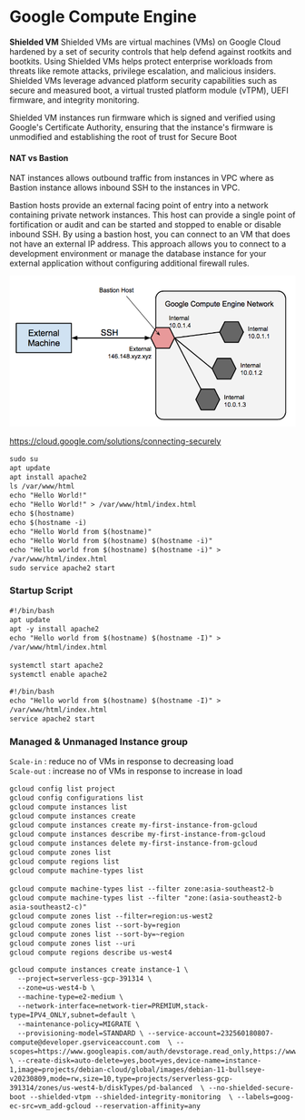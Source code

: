 # Google Compute Engine

<b> Shielded VM</b>
Shielded VMs are virtual machines (VMs) on Google Cloud hardened by a set of security controls that help defend against rootkits and bootkits. Using Shielded VMs helps protect enterprise workloads from threats like remote attacks, privilege escalation, and malicious insiders. Shielded VMs leverage advanced platform security capabilities such as secure and measured boot, a virtual trusted platform module (vTPM), UEFI firmware, and integrity monitoring.

Shielded VM instances run firmware which is signed and verified using Google's Certificate Authority, ensuring that the instance's firmware is unmodified and establishing the root of trust for Secure Boot


#### NAT vs Bastion
 NAT instances allows outbound traffic from instances in VPC where as Bastion instance allows inbound SSH to the instances in VPC.


Bastion hosts provide an external facing point of entry into a network containing private network instances. This host can provide a single point of fortification or audit and can be started and stopped to enable or disable inbound SSH. By using a bastion host, you can connect to an VM that does not have an external IP address. This approach allows you to connect to a development environment or manage the database instance for your external application without configuring additional firewall rules.

![bastion host](bastion.png)

https://cloud.google.com/solutions/connecting-securely
```
sudo su
apt update 
apt install apache2
ls /var/www/html
echo "Hello World!"
echo "Hello World!" > /var/www/html/index.html
echo $(hostname)
echo $(hostname -i)
echo "Hello World from $(hostname)"
echo "Hello World from $(hostname) $(hostname -i)"
echo "Hello world from $(hostname) $(hostname -i)" > /var/www/html/index.html
sudo service apache2 start
```

### Startup Script
```
#!/bin/bash
apt update 
apt -y install apache2
echo "Hello world from $(hostname) $(hostname -I)" > /var/www/html/index.html

systemctl start apache2
systemctl enable apache2
```

```
#!/bin/bash
echo "Hello world from $(hostname) $(hostname -I)" > /var/www/html/index.html
service apache2 start
```
### Managed & Unmanaged Instance group

`Scale-in` : reduce no of VMs in response to decreasing load  
`Scale-out` : increase no of VMs in response to increase in load





```
gcloud config list project
gcloud config configurations list
gcloud compute instances list
gcloud compute instances create
gcloud compute instances create my-first-instance-from-gcloud
gcloud compute instances describe my-first-instance-from-gcloud
gcloud compute instances delete my-first-instance-from-gcloud
gcloud compute zones list
gcloud compute regions list
gcloud compute machine-types list

gcloud compute machine-types list --filter zone:asia-southeast2-b
gcloud compute machine-types list --filter "zone:(asia-southeast2-b asia-southeast2-c)"
gcloud compute zones list --filter=region:us-west2
gcloud compute zones list --sort-by=region
gcloud compute zones list --sort-by=~region
gcloud compute zones list --uri
gcloud compute regions describe us-west4
```

```
gcloud compute instances create instance-1 \
  --project=serverless-gcp-391314 \
  --zone=us-west4-b \
  --machine-type=e2-medium \
  --network-interface=network-tier=PREMIUM,stack-type=IPV4_ONLY,subnet=default \
  --maintenance-policy=MIGRATE \
  --provisioning-model=STANDARD \ --service-account=232560180807-compute@developer.gserviceaccount.com  \ --scopes=https://www.googleapis.com/auth/devstorage.read_only,https://www.googleapis.com/auth/logging.write,https://www.googleapis.com/auth/monitoring.write,https://www.googleapis.com/auth/servicecontrol,https://www.googleapis.com/auth/service.management.readonly,https://www.googleapis.com/auth/trace.append \ --create-disk=auto-delete=yes,boot=yes,device-name=instance-1,image=projects/debian-cloud/global/images/debian-11-bullseye-v20230809,mode=rw,size=10,type=projects/serverless-gcp-391314/zones/us-west4-b/diskTypes/pd-balanced  \ --no-shielded-secure-boot --shielded-vtpm --shielded-integrity-monitoring  \ --labels=goog-ec-src=vm_add-gcloud --reservation-affinity=any
```